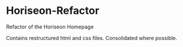 # Horiseon-Refactor
Refactor of the Horiseon Homepage

Contains restructured html and css files. Consolidated where possible.
